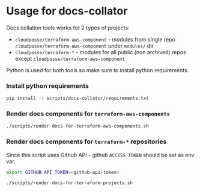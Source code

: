 # Usage for docs-collator

Docs collation tools works for 2 types of projects:
- `cloudposse/terraform-aws-component` - modules from single repo `cloudposse/terraform-aws-component` under `modules/` dir 
- `cloudposse/terraform-*` - modules for all public (non archived) repos except `cloudposse/terraform-aws-component`

Python is used for both tools so make sure to install python requirements.

### Install python requirements

```bash
pip install -r scripts/docs-collator/requirements.txt
```

### Render docs components for `terraform-aws-components`

```bash
./scripts/render-docs-for-terraform-aws-components.sh
```

### Render docs components for `terraform-*` repositories

Since this script uses Github API - github `ACCESS_TOKEN` should be set as env var.

```bash
export GITHUB_API_TOKEN=<github-api-token>

./scripts/render-docs-for-terraform-projects.sh
```
